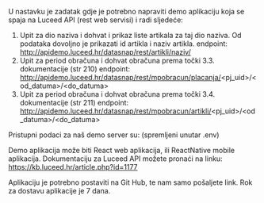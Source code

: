 U nastavku je zadatak gdje je potrebno napraviti demo aplikaciju koja se spaja na Luceed API (rest web servisi) i radi sljedeće:

1. Upit za dio naziva i dohvat i prikaz liste artikala za taj dio naziva. Od podataka dovoljno je prikazati id artikla i naziv artikla.
   endpoint: http://apidemo.luceed.hr/datasnap/rest/artikli/naziv/<dio-naziva>
2. Upit za period obračuna i dohvat obračuna prema točki 3.3. dokumentacije (str 210)
   endpoint: http://apidemo.luceed.hr/datasnap/rest/mpobracun/placanja/<pj_uid>/<od_datuma>/<do_datuma>
3. Upit za period obračuna i dohvat obračuna prema točki 3.4. dokumentacije (str 211)
   endpoint: http://apidemo.luceed.hr/datasnap/rest/mpobracun/artikli/<pj_uid>/<od_datuma>/<do_datuma>

Pristupni podaci za naš demo server su: (spremljeni unutar .env)

Demo aplikacija može biti React web aplikacija, ili ReactNative mobile aplikacija.
Dokumentaciju za Luceed API možete pronaći na linku:
https://kb.luceed.hr/article.php?id=1177

Aplikaciju je potrebno postaviti na Git Hub, te nam samo pošaljete link.
Rok za dostavu aplikacije je 7 dana.
